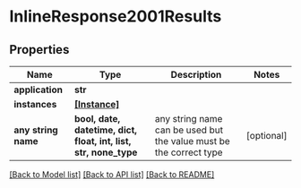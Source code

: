 # InlineResponse2001Results


## Properties
Name | Type | Description | Notes
------------ | ------------- | ------------- | -------------
**application** | **str** |  | 
**instances** | [**[Instance]**](Instance.md) |  | 
**any string name** | **bool, date, datetime, dict, float, int, list, str, none_type** | any string name can be used but the value must be the correct type | [optional]

[[Back to Model list]](../README.md#documentation-for-models) [[Back to API list]](../README.md#documentation-for-api-endpoints) [[Back to README]](../README.md)


